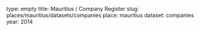 type: empty
title: Mauritius / Company Register
slug: places/mauritius/datasets/companies
place: mauritius
dataset: companies
year: 2014
